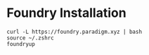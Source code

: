 # Foundry Installation

```shell
curl -L https://foundry.paradigm.xyz | bash
source ~/.zshrc
foundryup
```


